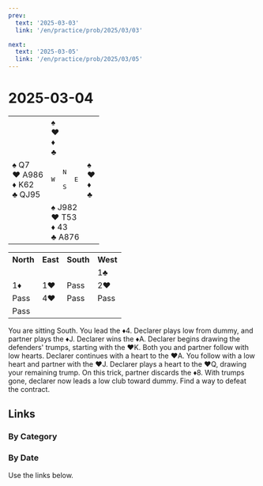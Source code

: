 ```yaml
---
prev:
  text: '2025-03-03'
  link: '/en/practice/prob/2025/03/03'

next:
  text: '2025-03-05'
  link: '/en/practice/prob/2025/03/05'
---
```


# 2025-03-04

<table class="deal">
	<tr>
		<td></td>
		<td>♠ <br>♥ <br>♦ <br>♣ </td>
		<td></td>
	</tr>
	<tr>
		<td>♠ Q7<br>♥ A986<br>♦ K62<br>♣ QJ95</td>
		<td><pre>   N<br>W     E<br>   S</pre></td>
		<td>♠ <br>♥ <br>♦ <br>♣ </td>
	</tr>
	<tr>
		<td></td>
		<td>♠ J982<br>♥ T53<br>♦ 43<br>♣ A876</td>
		<td></td>
	</tr>
</table>

<table class="auction">
	<tr>
		<th>North</th>
		<th>East</th>
		<th>South</th>
		<th>West</th>
	</tr>
	<tr>
		<td></td>
		<td></td>
		<td></td>
		<td>1♣</td>
	</tr>
	<tr>
		<td>1♦</td>
		<td>1♥</td>
		<td>Pass</td>
		<td>2♥</td>
	</tr>
	<tr>
		<td>Pass</td>
		<td>4♥</td>
		<td>Pass</td>
		<td>Pass</td>
	</tr>
	<tr>
		<td>Pass</td>
		<td></td>
		<td></td>
		<td></td>
	</tr>
</table>

You are sitting South. You lead the ♦4. Declarer plays low from dummy, and partner plays the ♦J. Declarer wins the ♦A. Declarer begins drawing the defenders' trumps, starting with the ♥K. Both you and partner follow with low hearts. Declarer continues with a heart to the ♥A. You follow with a low heart and partner with the ♥J. Declarer plays a heart to the ♥Q, drawing your remaining trump. On this trick, partner discards the ♦8. With trumps gone, declarer now leads a low club toward dummy. Find a way to defeat the contract.

## Links

[<Badge type="tip" text="Check Solution"/>](/en/learning/prob/2025/03/04)

### By Category

[<Badge type="tip" text="<--"/>](/en/practice/prob/2025/03/01)
[<Badge type="tip" text="Calendar"/>](/en/practice/calendar/2025/03)
[<Badge type="tip" text="-->"/>](/en/practice/prob/2025/03/11)

### By Date

Use the links below.